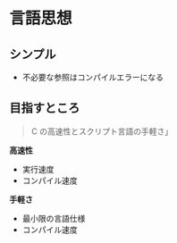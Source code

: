# 言語思想

## シンプル

- 不必要な参照はコンパイルエラーになる

## 目指すところ

> C の高速性とスクリプト言語の手軽さ」

**高速性**

- 実行速度
- コンパイル速度

**手軽さ**

- 最小限の言語仕様
- コンパイル速度
